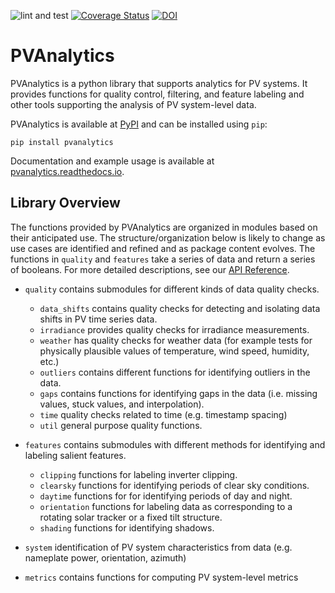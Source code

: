 ![lint and test](https://github.com/pvlib/pvanalytics/workflows/lint%20and%20test/badge.svg)
[![Coverage Status](https://coveralls.io/repos/github/pvlib/pvanalytics/badge.svg?branch=master)](https://coveralls.io/github/pvlib/pvanalytics?branch=master)
[![DOI](https://zenodo.org/badge/DOI/10.5281/zenodo.6110569.svg)](https://doi.org/10.5281/zenodo.6110569)


# PVAnalytics

PVAnalytics is a python library that supports analytics for PV
systems. It provides functions for quality control, filtering, and
feature labeling and other tools supporting the analysis of PV
system-level data.

PVAnalytics is available at [PyPI](https://pypi.org/project/pvanalytics/)
and can be installed using `pip`:

    pip install pvanalytics

Documentation and example usage is available at 
[pvanalytics.readthedocs.io](https://pvanalytics.readthedocs.io).

## Library Overview

The functions provided by PVAnalytics are organized in modules based
on their anticipated use.  The structure/organization below is likely
to change as use cases are identified and refined and as package
content evolves.  The functions in `quality` and
`features` take a series of data and return a series of booleans.
For more detailed descriptions, see our
[API Reference](https://pvanalytics.readthedocs.io/en/stable/api.html).

* `quality` contains submodules for different kinds of data quality
  checks.
  * `data_shifts` contains quality checks for detecting and 
    isolating data shifts in PV time series data.
  * `irradiance` provides quality checks for irradiance
    measurements. 
  * `weather` has quality checks for weather data (for example tests
    for physically plausible values of temperature, wind speed,
    humidity, etc.)
  * `outliers` contains different functions for identifying outliers
    in the data.
  * `gaps` contains functions for identifying gaps in the data
    (i.e. missing values, stuck values, and interpolation).
  * `time` quality checks related to time (e.g. timestamp spacing)
  * `util` general purpose quality functions.

* `features` contains submodules with different methods for
  identifying and labeling salient features.
  * `clipping` functions for labeling inverter clipping.
  * `clearsky` functions for identifying periods of clear sky
    conditions.
  * `daytime` functions for for identifying periods of day and night.
  * `orientation` functions for labeling data as corresponding to
    a rotating solar tracker or a fixed tilt structure.
  * `shading` functions for identifying shadows.
* `system` identification of PV system characteristics from data
  (e.g. nameplate power, orientation, azimuth)
* `metrics` contains functions for computing PV system-level metrics
